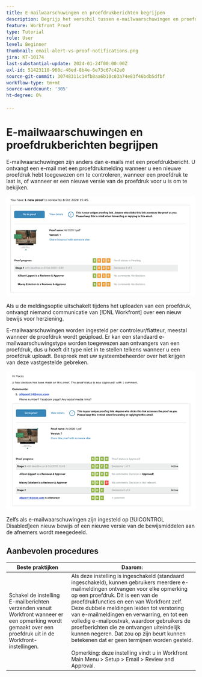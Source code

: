 ```yaml
---
title: E-mailwaarschuwingen en proefdrukberichten begrijpen
description: Begrijp het verschil tussen e-mailwaarschuwingen en proefdrukberichten in [!DNL  Workfront].
feature: Workfront Proof
type: Tutorial
role: User
level: Beginner
thumbnail: email-alert-vs-proof-notifications.png
jira: KT-10174
last-substantial-update: 2024-01-24T00:00:00Z
exl-id: 51423110-960c-46ed-8b4e-6e73c67c42e0
source-git-commit: 30748311c14fb8aa6b10c03a74e83f46bdb5dfbf
workflow-type: tm+mt
source-wordcount: '305'
ht-degree: 0%

---
```


# E-mailwaarschuwingen en proefdrukberichten begrijpen

E-mailwaarschuwingen zijn anders dan e-mails met een proefdrukbericht. U ontvangt een e-mail met een proefdrukmelding wanneer u een nieuwe proefdruk hebt toegewezen om te controleren, wanneer een proefdruk te laat is, of wanneer er een nieuwe versie van de proefdruk voor u is om te bekijken.

![Een afbeelding van een e-mail met een proefdrukbericht die aangeeft dat er een nieuwe proefdrukproef moet worden gecontroleerd.](assets/email-alert-1.png)

Als u de meldingsoptie uitschakelt tijdens het uploaden van een proefdruk, ontvangt niemand communicatie van [!DNL Workfront] over een nieuw bewijs voor herziening.

E-mailwaarschuwingen worden ingesteld per controleur/fiatteur, meestal wanneer de proefdruk wordt geüpload. Er kan een standaard e-mailwaarschuwingstype worden toegewezen aan ontvangers van een proefdruk, dus u hoeft dit type niet in te stellen telkens wanneer u een proefdruk uploadt. Bespreek met uw systeembeheerder over het krijgen van deze vastgestelde gebreken.

![Een afbeelding van een e-mailwaarschuwing die aangeeft dat een besluit is genomen over het bewijs en dat er een opmerking is om te controleren.](assets/email-alert-2.png)

Zelfs als e-mailwaarschuwingen zijn ingesteld op [!UICONTROL Disabled]een nieuw bewijs of een nieuwe versie van de bewijsmiddelen aan de afnemers wordt meegedeeld.

## Aanbevolen procedures

| Beste praktijken | Daarom: |
|---|---|
| Schakel de instelling E-mailberichten verzenden vanuit Workfront wanneer er een opmerking wordt gemaakt over een proefdruk uit in de Workfront-instellingen. | Als deze instelling is ingeschakeld (standaard ingeschakeld), kunnen gebruikers meerdere e-mailmeldingen ontvangen voor elke opmerking op een proefdruk. Dit is een van de proefdrukfuncties en een van Workfront zelf. Deze dubbele meldingen leiden tot verstoring van e-mailmeldingen en verwarring, en tot een volledig e-mailpostvak, waardoor gebruikers de proefberichten die ze ontvangen uiteindelijk kunnen negeren. Dat zou op zijn beurt kunnen betekenen dat er geen termijnen worden gesteld. <br> <br>Opmerking: deze instelling vindt u in Workfront Main Menu > Setup > Email > Review and Approval. |


